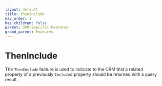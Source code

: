 ```yaml
---
layout: default
title: ThenInclude
nav_order: 1
has_children: false
parent: ORM-Specific Features
grand_parent: Features
---
```


# ThenInclude

The `ThenInclude` feature is used to indicate to the ORM that a related property of a previously `Include`d property should be returned with a query result.
